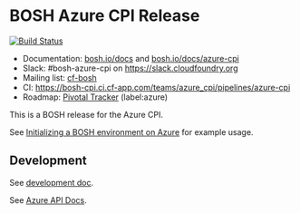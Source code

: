 # BOSH Azure CPI Release

[![Build Status](https://azurecpi.gugagaga.fun/buildStatus/icon?job=azurecpi/master)](https://azurecpi.gugagaga.fun/job/azurecpi/job/master/)

* Documentation: [bosh.io/docs](https://bosh.io/docs) and [bosh.io/docs/azure-cpi](https://bosh.io/docs/azure-cpi.html)
* Slack: #bosh-azure-cpi on <https://slack.cloudfoundry.org>
* Mailing list: [cf-bosh](https://lists.cloudfoundry.org/pipermail/cf-bosh)
* CI: <https://bosh-cpi.ci.cf-app.com/teams/azure_cpi/pipelines/azure-cpi>
* Roadmap: [Pivotal Tracker](https://www.pivotaltracker.com/n/projects/1133984) (label:azure)

This is a BOSH release for the Azure CPI.

See [Initializing a BOSH environment on Azure](https://bosh.io/docs/init-azure.html) for example usage.

## Development

See [development doc](docs/development.md).

See [Azure API Docs](https://docs.microsoft.com/en-us/rest/api/).
